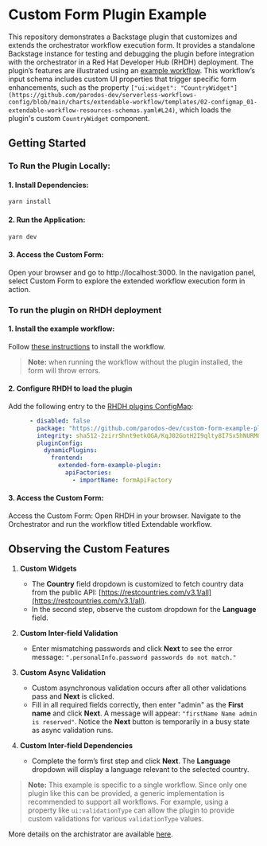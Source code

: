 
# Custom Form Plugin Example

This repository demonstrates a Backstage plugin that customizes and extends the orchestrator workflow execution form. It provides a standalone Backstage instance for testing and debugging the plugin before integration with the orchestrator in a Red Hat Developer Hub (RHDH) deployment. The plugin’s features are illustrated using an [example workflow](https://github.com/parodos-dev/serverless-workflows-config/tree/main/charts/extendable-workflow). This workflow’s input schema includes custom UI properties that trigger specific form enhancements, such as the property `["ui:widget": "CountryWidget"](https://github.com/parodos-dev/serverless-workflows-config/blob/main/charts/extendable-workflow/templates/02-configmap_01-extendable-workflow-resources-schemas.yaml#L24)`, which loads the plugin's custom `CountryWidget` component.


## Getting Started

### To Run the Plugin Locally:

#### 1. Install Dependencies:
```bash
yarn install
```

#### 2. Run the Application:
```bash
yarn dev
```

#### 3. Access the Custom Form:
Open your browser and go to http://localhost:3000. In the navigation panel, select Custom Form to explore the extended workflow execution form in action.

### To run the plugin on RHDH deployment

#### 1. Install the example workflow:
Follow [these instructions](https://github.com/parodos-dev/serverless-workflows-config/blob/main/docs/main/extendable-workflow/README.md#persistence-pre-requisites) to install the workflow.

> **Note:** when running the workflow without the plugin installed, the form will throw errors.

#### 2. Configure RHDH to load the plugin
Add the following entry to the [RHDH plugins ConfigMap](https://docs.redhat.com/fr/documentation/red_hat_developer_hub/1.3/html/installing_and_viewing_dynamic_plugins/proc-config-dynamic-plugins-rhdh-operator_title-plugins-rhdh-about):

```yaml
      - disabled: false
        package: "https://github.com/parodos-dev/custom-form-example-plugin/releases/download/0.1.0/custom-form-example-plugin-0.1.0.tgz"
        integrity: sha512-2zirrShnt9etkOGA/KqJ02GotH2I9qlty8I7Sx5hNURM8tglg+3iCQzRP5W69mAUkSSwpd90fNkctSEDecTzvQ==
        pluginConfig:
          dynamicPlugins:
            frontend:
              extended-form-example-plugin:
                apiFactories:
                  - importName: formApiFactory 
```

#### 3. Access the Custom Form:

Access the Custom Form: Open RHDH in your browser. Navigate to the Orchestrator and run the workflow titled Extendable workflow.

## Observing the Custom Features

1. **Custom Widgets**
   - The **Country** field dropdown is customized to fetch country data from the public API: [https://restcountries.com/v3.1/all](https://restcountries.com/v3.1/all).
   - In the second step, observe the custom dropdown for the **Language** field.

2. **Custom Inter-field Validation**
   - Enter mismatching passwords and click **Next** to see the error message: `".personalInfo.password passwords do not match."`

3. **Custom Async Validation**
   - Custom asynchronous validation occurs after all other validations pass and **Next** is clicked.
   - Fill in all required fields correctly, then enter "admin" as the **First name** and click **Next**. A message will appear: `"firstName Name admin is reserved"`. Notice the **Next** button is temporarily in a busy state as async validation runs.

4. **Custom Inter-field Dependencies**
   - Complete the form’s first step and click **Next**. The **Language** dropdown will display a language relevant to the selected country.

> **Note:** This example is specific to a single workflow. Since only one plugin like this can be provided, a generic implementation is recommended to support all workflows. For example, using a property like `ui:validationType` can allow the plugin to provide custom validations for various `validationType` values.

More details on the archistrator are available [here](https://github.com/janus-idp/backstage-plugins/tree/release-1.3/plugins/orchestrator-form-api#readme).